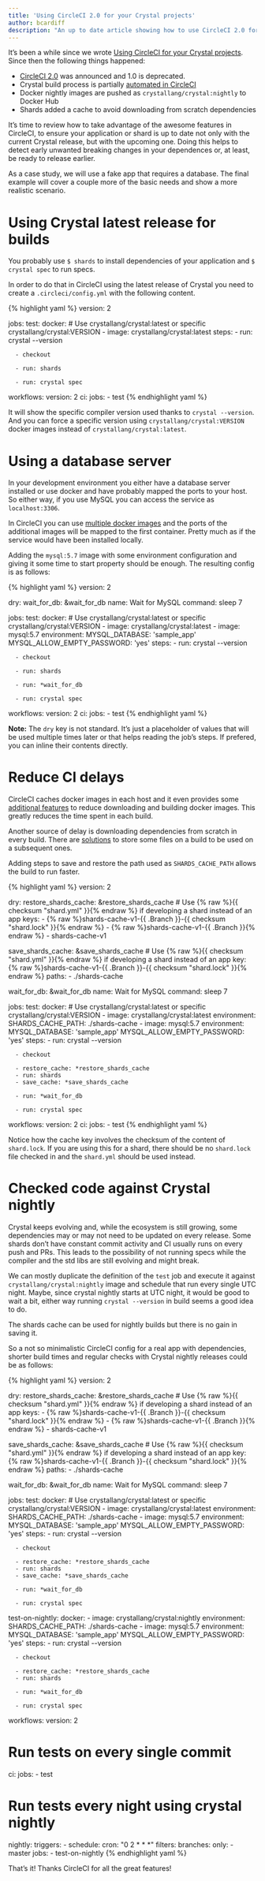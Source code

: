 ```yaml
---
title: 'Using CircleCI 2.0 for your Crystal projects'
author: bcardiff
description: "An up to date article showing how to use CircleCI 2.0 for your Crystal projects."
---
```


It’s been a while since we wrote [Using CircleCI for your Crystal projects](https://manas.tech/blog/2016/06/13/using-circleci-for-your-crystal-projects/). Since then the following things happened:

* [CircleCI 2.0](https://circleci.com/docs/2.0/) was announced and 1.0 is deprecated.
* Crystal build process is partially [automated in CircleCI](/2018/03/09/crystal-automated-release.html)
* Docker nightly images are pushed as `crystallang/crystal:nightly` to Docker Hub
* Shards added a cache to avoid downloading from scratch dependencies

It’s time to review how to take advantage of the awesome features in CircleCI, to ensure your application or shard is up to date not only with the current Crystal release, but with the upcoming one. Doing this helps to detect early unwanted breaking changes in your dependences or, at least, be ready to release earlier.

As a case study, we will use a fake app that requires a database. The final example will cover a couple more of the basic needs and show a more realistic scenario.

# Using Crystal latest release for builds

You probably use `$ shards` to install dependencies of your application and `$ crystal spec` to run specs.

In order to do that in CircleCI using the latest release of Crystal you need to create a `.circleci/config.yml` with the following content.

<div class="code_section">{% highlight yaml %}
version: 2

jobs:
  test:
    docker:
      # Use crystallang/crystal:latest or specific crystallang/crystal:VERSION
      - image: crystallang/crystal:latest
    steps:
      - run: crystal --version

      - checkout

      - run: shards

      - run: crystal spec

workflows:
  version: 2
  ci:
    jobs:
      - test
{% endhighlight yaml %}</div>

It will show the specific compiler version used thanks to `crystal --version`. And you can force a specific version using `crystallang/crystal:VERSION` docker images instead of `crystallang/crystal:latest`.

# Using a database server

In your development environment you either have a database server installed or use docker and have probably mapped the ports to your host. So either way, if you use MySQL you can access the service as `localhost:3306`.

In CircleCI you can use [multiple docker images](https://circleci.com/docs/2.0/executor-types/#using-multiple-docker-images) and the ports of the additional images will be mapped to the first container. Pretty much as if the service would have been installed locally.

Adding the `mysql:5.7` image with some environment configuration and giving it some time to start property should be enough. The resulting config is as follows:

<div class="code_section">{% highlight yaml %}
version: 2

dry:
  wait_for_db: &wait_for_db
    name: Wait for MySQL
    command: sleep 7

jobs:
  test:
    docker:
      # Use crystallang/crystal:latest or specific crystallang/crystal:VERSION
      - image: crystallang/crystal:latest
      - image: mysql:5.7
        environment:
          MYSQL_DATABASE: 'sample_app'
          MYSQL_ALLOW_EMPTY_PASSWORD: 'yes'
    steps:
      - run: crystal --version

      - checkout

      - run: shards

      - run: *wait_for_db

      - run: crystal spec

workflows:
  version: 2
  ci:
    jobs:
      - test
{% endhighlight yaml %}</div>

**Note:** The `dry` key is not standard. It’s just a placeholder of values that will be used multiple times later or that helps reading the job’s steps. If prefered, you can inline their contents directly.

# Reduce CI delays

CircleCI caches docker images in each host and it even provides some [additional features](https://circleci.com/docs/2.0/docker-layer-caching/) to reduce downloading and building docker images. This greatly reduces the time spent in each build.

Another source of delay is downloading dependencies from scratch in every build. There are [solutions](https://circleci.com/docs/2.0/caching/#full-example-of-saving-and-restoring-cache) to store some files on a build to be used on a subsequent ones.

Adding steps to save and restore the path used as `SHARDS_CACHE_PATH` allows the build to run faster.

<div class="code_section">{% highlight yaml %}
version: 2

dry:
  restore_shards_cache: &restore_shards_cache
    # Use {% raw %}{{ checksum "shard.yml" }}{% endraw %} if developing a shard instead of an app
    keys:
      - {% raw %}shards-cache-v1-{{ .Branch }}-{{ checksum "shard.lock" }}{% endraw %}
      - {% raw %}shards-cache-v1-{{ .Branch }}{% endraw %}
      - shards-cache-v1

  save_shards_cache: &save_shards_cache
    # Use {% raw %}{{ checksum "shard.yml" }}{% endraw %} if developing a shard instead of an app
    key: {% raw %}shards-cache-v1-{{ .Branch }}-{{ checksum "shard.lock" }}{% endraw %}
    paths:
      - ./shards-cache

  wait_for_db: &wait_for_db
    name: Wait for MySQL
    command: sleep 7

jobs:
  test:
    docker:
      # Use crystallang/crystal:latest or specific crystallang/crystal:VERSION
      - image: crystallang/crystal:latest
        environment:
          SHARDS_CACHE_PATH: ./shards-cache
      - image: mysql:5.7
        environment:
          MYSQL_DATABASE: 'sample_app'
          MYSQL_ALLOW_EMPTY_PASSWORD: 'yes'
    steps:
      - run: crystal --version

      - checkout

      - restore_cache: *restore_shards_cache
      - run: shards
      - save_cache: *save_shards_cache

      - run: *wait_for_db

      - run: crystal spec

workflows:
  version: 2
  ci:
    jobs:
      - test
{% endhighlight yaml %}</div>

Notice how the cache key involves the checksum of the content of `shard.lock`. If you are using this for a shard, there should be no `shard.lock` file checked in and the `shard.yml` should be used instead.

# Checked code against Crystal nightly

Crystal keeps evolving and, while the ecosystem is still growing, some dependencies may or may not need to be updated on every release. Some shards don’t have constant commit activity and CI usually runs on every push and PRs. This leads to the possibility of not running specs while the compiler and the std libs are still evolving and might break.

We can mostly duplicate the definition of the `test` job and execute it against `crystallang/crystal:nightly` image and schedule that run every single UTC night. Maybe, since crystal nightly starts at UTC night, it would be good to wait a bit, either way running `crystal --version` in build seems a good idea to do.

The shards cache can be used for nightly builds but there is no gain in saving it.

So a not so minimalistic CircleCI config for a real app with dependencies, shorter build times and regular checks with Crystal nightly releases could be as follows:

<div class="code_section">{% highlight yaml %}
version: 2

dry:
  restore_shards_cache: &restore_shards_cache
    # Use {% raw %}{{ checksum "shard.yml" }}{% endraw %} if developing a shard instead of an app
    keys:
      - {% raw %}shards-cache-v1-{{ .Branch }}-{{ checksum "shard.lock" }}{% endraw %}
      - {% raw %}shards-cache-v1-{{ .Branch }}{% endraw %}
      - shards-cache-v1

  save_shards_cache: &save_shards_cache
    # Use {% raw %}{{ checksum "shard.yml" }}{% endraw %} if developing a shard instead of an app
    key: {% raw %}shards-cache-v1-{{ .Branch }}-{{ checksum "shard.lock" }}{% endraw %}
    paths:
      - ./shards-cache

  wait_for_db: &wait_for_db
    name: Wait for MySQL
    command: sleep 7

jobs:
  test:
    docker:
      # Use crystallang/crystal:latest or specific crystallang/crystal:VERSION
      - image: crystallang/crystal:latest
        environment:
          SHARDS_CACHE_PATH: ./shards-cache
      - image: mysql:5.7
        environment:
          MYSQL_DATABASE: 'sample_app'
          MYSQL_ALLOW_EMPTY_PASSWORD: 'yes'
    steps:
      - run: crystal --version

      - checkout

      - restore_cache: *restore_shards_cache
      - run: shards
      - save_cache: *save_shards_cache

      - run: *wait_for_db

      - run: crystal spec

  test-on-nightly:
    docker:
      - image: crystallang/crystal:nightly
        environment:
          SHARDS_CACHE_PATH: ./shards-cache
      - image: mysql:5.7
        environment:
          MYSQL_DATABASE: 'sample_app'
          MYSQL_ALLOW_EMPTY_PASSWORD: 'yes'
    steps:
      - run: crystal --version

      - checkout

      - restore_cache: *restore_shards_cache
      - run: shards

      - run: *wait_for_db

      - run: crystal spec

workflows:
  version: 2
  # Run tests on every single commit
  ci:
    jobs:
      - test
  # Run tests every night using crystal nightly
  nightly:
    triggers:
      - schedule:
          cron: "0 2 * * *"
          filters:
            branches:
              only:
                - master
    jobs:
      - test-on-nightly
{% endhighlight yaml %}</div>

That’s it! Thanks CircleCI for all the great features!
